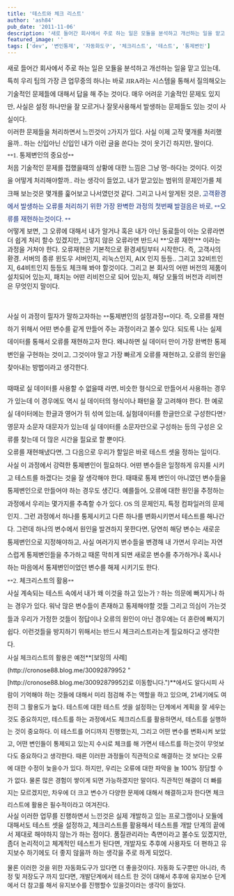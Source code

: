 ```yaml
---
title: '테스트와 체크 리스트'
author: 'ash84'
pub_date: '2011-11-06'
description: '새로 들어간 회사에서 주로 하는 일은 모듈을 분석하고 개선하는 일을 맡고 있는데, 특히 우리 팀의 가장 큰 업무중의 하나는 바로 JIRA라는 시스템을 통해서 질의해오는 기술적인 문제들에 대해서 답을 해 주는 것이다. 매우 어려운 기술적인 문제도 있지만, 사실은 설정 하나만을 잘 모르거나 잘못사용해서 발생'
featured_image: ''
tags: ['dev', '변인통제', '자동화도구', '체크리스트', '테스트', '통제변인']
---
```



<div style="line-height: 2; text-align: left;"><span style="font-size: 10pt;"><span style="font-family: Dotum; font-size: 11pt;">새로 들어간 회사에서 주로 하는 일은 모듈을 분석하고 개선하는 일을 맡고 있는데, 특히 우리 팀의 가장 큰 업무중의 하나는 바로 JIRA라는 시스템을 통해서 질의해오는 기술적인 문제들에 대해서 답을 해 주는 것이다. 매우 어려운 기술적인 문제도 있지만, 사실은 설정 하나만을 잘 모르거나 잘못사용해서 발생하는 문제들도 있는 것이 사실이다. </span></span></div><span style="font-size: 11pt;">  
</span><span style="font-family: Dotum; font-size: 11pt; line-height: 26px;">이러한 문제들을 처리하면서 느낀것이 2가지가 있다. 사실 이제 고작 몇개를 처리했을까.. 하는 신입아닌 신입인 내가 이런 글을 쓴다는 것이 웃기긴 하지만, 말이다.</span><span style="font-size: 11pt;">  
</span>

<div style="text-align: left;"></div><div style="line-height: 2; text-align: left;"><span style="font-size: 11pt;">  
</span><span style="font-size: 10pt;"><span style="font-family: Dotum;">**<span style="font-size: 11pt;">1. 통제변인의 중요성</span>**</span></span></div><div style="line-height: 2; text-align: left;"></div><div style="line-height: 2; text-align: left;"><span style="font-size: 10pt;"><span style="font-family: Dotum;"><span style="font-size: 11pt;">처음 기술적인 문제를 접했을때의 상황에 대한 느낌은 그냥 멍~하다는 것이다. 이것을 어떻게 처리해야할까.. 라는 생각이 들었고, 내가 맡고있는 범위의 문제인가를 체크해 보는것은 몇개를 훑어보고 나서였던것 같다. 그리고 나서 알게된 것은, </span><span style="color: #112a75;"><span style="font-size: 11pt;">고객환경에서 발생하는 오류를 처리하기 위한 가장 완벽한 과정의 첫번째 발걸음은 바로, </span>**<span style="font-size: 11pt;">오류를 재현하는것이다. </span>**</span></span></span></div><span style="font-size: 11pt;">어떻게 보면, 그 오류에 대해서 내가 알거나 혹은 내가 아닌 동료들이 아는 오류라면 더 쉽게 처리 할수 있겠지만, 그렇지 않은 오류라면 반드시 </span>**<span style="font-size: 11pt;">‘오류 재현’</span>**<span style="font-size: 11pt;"> 이라는 과정을 거쳐야 한다. 오류재현은 기본적으로 환경세팅부터 시작한다. 즉, 고객사의 환경. 서버의 종류 윈도우 서버인지, 리눅스인지, AIX 인지 등등.. 그리고 32비트인지, 64비트인지 등등도 체크해 봐야 할것이다. 그리고 본 회사의 어떤 버전의 제품이 설치되어 있는지, 패치는 어떤 리비전으로 되어 있는지, 해당 모듈의 버전과 리비전은 무엇인지 말이다. </span>

<span style="font-size: 11pt;"> </span>

<div style="line-height: 2; text-align: left;"><span style="font-size: 10pt;"><span style="font-family: Dotum;"><span style="font-size: 11pt;">사실 이 과정이 필자가 말하고자하는 </span>**<span style="font-size: 11pt;">통제변인의 설정과정</span>**<span style="font-size: 11pt;">이다. 즉, 오류를 재현하기 위해서 어떤 변수를 같게 만들어 주는 과정이라고 볼수 있다. 되도록 나는 실제데이터를 통해서 오류를 재현하고자 한다. 왜냐하면 실 데이터 만이 가장 완벽한 통제변인을 구현하는 것이고, 그것이야 말고 가장 빠르게 오류를 재현하고, 오류의 원인을 찾아내는 방법이라고 생각한다. </span></span></span></div><span style="font-size: 11pt;"> </span>

<div style="line-height: 2; text-align: left;"><span style="font-size: 10pt;"><span style="font-family: Dotum; font-size: 11pt;">때때로 실 데이터를 사용할 수 없을때 라면, 비슷한 형식으로 만들어서 사용하는 경우가 있는데 이 경우에도 역시 실 데이터의 형식이나 패턴을 잘 고려해야 한다. 한 예로 실 데이터에는 한글과 영어가 뒤 섞여 있는데, 실험데이터를 한글만으로 구성한다면? 영문자 소문자 대문자가 있는데 실 데이터를 소문자만으로 구성하는 등의 구성은 오류를 찾는데 더 많은 시간을 필요로 할 뿐이다. </span></span></div><div style="line-height: 2; text-align: left;"></div><div style="line-height: 2; text-align: left;"><span style="font-size: 10pt;"><span style="font-family: Dotum;"><span style="font-size: 11pt;">오류를 재현해냈다면, 그 다음으로 우리가 할일은 바로 테스트 셋을 정하는 일이다. 사실 이 과정에서 강력한 통제변인이 필요하다. 어떤 변수들은 일정하게 유지를 시키고 테스트를 하겠다는 것을 잘 생각해야 한다. 때때로 통제 변인이 아니였던 변수들을 통제변인으로 만들어야 하는 경우도 생긴다. 예를들어, 오류에 대한 원인을 추정하는 과정에서 우리는 몇가지를 추측할 수가 있다. OS 의 문제인지, 특정 컴파일러의 문제인지.. 그런 과정에서 하나를 통제시키고 다른 하나를 변화시키면서 테스트를 해나간다. 그런데 하나의 변수에서 원인을 발견하지 못한다면, 당연히 해당 변수는 새로운 통제변인으로 지정해야하고, 사실 여러가지 변수들을 변경해 내 가면서 우리는 자연스럽게 통제변인들을 추가하고 때론 막히게 되면 새로운 변수를 추가하거나 혹시나 하는 마음에서 통제변인이었던 변수를 해제 시키기도 한다. </span>  
<span style="font-size: 11pt;">  
</span></span></span></div><div style="line-height: 2; text-align: left;"><span style="font-size: 10pt;"><span style="font-family: Dotum;">**<span style="font-size: 11pt;">2. 체크리스트의 활용</span>**</span></span></div><div style="line-height: 2; text-align: left;"><span style="font-size: 11pt;">  
</span><span style="font-size: 10pt;"><span style="font-family: Dotum; font-size: 11pt;">사실 계속되는 테스트 속에서 내가 왜 이것을 하고 있는가 ? 하는 의문에 빠지거나 하는 경우가 있다. 워낙 많은 변수들이 존재하고 통제해야할 것들 그리고 의심이 가는것들과 우리가 가정한 것들이 정답이나 오류의 원인이 아닌 경우에는 더 혼란에 빠지기 쉽다. 이런것들을 방지하기 위해서는 반드시 체크리스트라는게 필요하다고 생각한다.</span></span></div><div style="line-height: 2; text-align: left;"> 사실 체크리스트의 활용은 예전**[<span style="font-size: 11pt;">보잉의 사례</span>](http://cronose88.blog.me/30092879952 "[http://cronose88.blog.me/30092879952]로 이동합니다.")**에서도 알다시피 사람이 기억해야 하는 것들에 대해서 미리 점검해 주는 역할을 하고 있으며, 21세기에도 여전히 그 활용도가 높다. 테스트에 대한 테스트 셋을 설정하는 단계에서 계획을 잘 세우는 것도 중요하지만, 테스트를 하는 과정에서도 체크리스트를 활용하면서, 테스트를 실행하는 것이 중요하다. 이 테스트를 어디까지 진행했는지, 그리고 어떤 변수를 변화시켜 보았고, 어떤 변인들이 통제되고 있는지 수시로 체크를 해 가면서 테스트를 하는것이 무엇보다도 중요하다고 생각한다. 때론 이러한 과정들이 직관적으로 해결하는 것 보다는 오류에 대한 수정이 늦을수가 있다. 하지만, 우리는 오류에 대한 파악을 늘 100% 장담할 수가 없다. 물론 많은 경험이 쌓이게 되면 가능하겠지만 말이다. 직관적인 해결이 더 빠를지는 모르겠지만, 차우에 더 크고 변수가 다양한 문제에 대해서 해결하고자 한다면 체크 리스트에 활용은 필수적이라고 여겨진다.</div><span style="font-size: 11pt;">사실 이러한 업무를 진행하면서 느낀것은 실제 개발하고 있는 프로그램이나 모듈에 대해서도 테스트 셋을 설정하고, 체크리스트를 활용해서 테스트를 개발 단계의 끝에서 제대로 해야하지 않는가 하는 점이다. 품질관리라는 측면이라고 볼수도 있겠지만, 좀더 논리적이고 체계적인 테스트가 된다면, 개발자도 추후에 사용자도 더 편하고 유지보수 하기에도 더 좋지 않을까 하는 생각을 주로 하게 되었다. </span>

물론 이러한 것을 위한 자동화도구가 있다면 더 좋을것이다. 자동화 도구뿐만 아니라, 측정 및 저장도구 까지 있다면, 개발단계에서 테스트 한 것이 대해서 추후에 유지보수 단계에서 더 참고를 해서 유지보수를 진행할수 있을것이라는 생각이 들었다.



